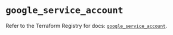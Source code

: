 # `google_service_account`

Refer to the Terraform Registry for docs: [`google_service_account`](https://registry.terraform.io/providers/hashicorp/google-beta/6.43.0/docs/resources/google_service_account).
